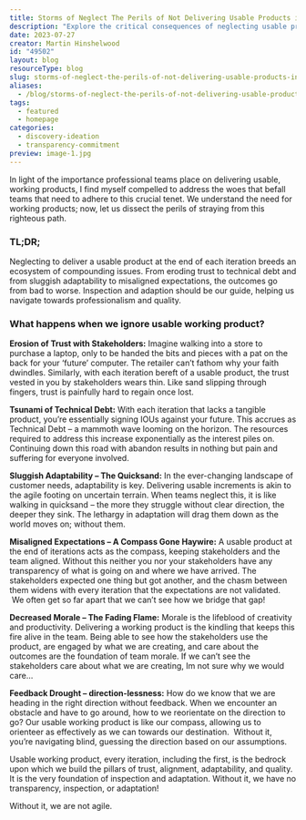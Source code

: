 ```yaml
---
title: Storms of Neglect The Perils of Not Delivering Usable Products in Agile Iterations
description: "Explore the critical consequences of neglecting usable products in Agile iterations. Learn how to maintain trust, adaptability, and team morale for success."
date: 2023-07-27
creator: Martin Hinshelwood
id: "49502"
layout: blog
resourceType: blog
slug: storms-of-neglect-the-perils-of-not-delivering-usable-products-in-agile-iterations
aliases:
  - /blog/storms-of-neglect-the-perils-of-not-delivering-usable-products-in-agile-iterations
tags:
  - featured
  - homepage
categories:
  - discovery-ideation
  - transparency-commitment
preview: image-1.jpg
---
```


In light of the importance professional teams place on delivering usable, working products, I find myself compelled to address the woes that befall teams that need to adhere to this crucial tenet. We understand the need for working products; now, let us dissect the perils of straying from this righteous path.

### TL;DR;

Neglecting to deliver a usable product at the end of each iteration breeds an ecosystem of compounding issues. From eroding trust to technical debt and from sluggish adaptability to misaligned expectations, the outcomes go from bad to worse. Inspection and adaption should be our guide, helping us navigate towards professionalism and quality.

### **What happens when we ignore usable working product?**

**Erosion of Trust with Stakeholders:** Imagine walking into a store to purchase a laptop, only to be handed the bits and pieces with a pat on the back for your ‘future’ computer. The retailer can’t fathom why your faith dwindles. Similarly, with each iteration bereft of a usable product, the trust vested in you by stakeholders wears thin. Like sand slipping through fingers, trust is painfully hard to regain once lost.

**Tsunami of Technical Debt:** With each iteration that lacks a tangible product, you’re essentially signing IOUs against your future. This accrues as Technical Debt – a mammoth wave looming on the horizon. The resources required to address this increase exponentially as the interest piles on. Continuing down this road with abandon results in nothing but pain and suffering for everyone involved.

**Sluggish Adaptability – The Quicksand:** In the ever-changing landscape of customer needs, adaptability is key. Delivering usable increments is akin to the agile footing on uncertain terrain. When teams neglect this, it is like walking in quicksand – the more they struggle without clear direction, the deeper they sink. The lethargy in adaptation will drag them down as the world moves on; without them.

**Misaligned Expectations – A Compass Gone Haywire:** A usable product at the end of iterations acts as the compass, keeping stakeholders and the team aligned. Without this neither you nor your stakeholders have any transparency of what is going on and where we have arrived. The stakeholders expected one thing but got another, and the chasm between them widens with every iteration that the expectations are not validated.  We often get so far apart that we can’t see how we bridge that gap!

**Decreased Morale – The Fading Flame:** Morale is the lifeblood of creativity and productivity. Delivering a working product is the kindling that keeps this fire alive in the team. Being able to see how the stakeholders use the product, are engaged by what we are creating, and care about the outcomes are the foundation of team morale. If we can’t see the stakeholders care about what we are creating, Im not sure why we would care…

**Feedback Drought – direction-lessness:** How do we know that we are heading in the right direction without feedback. When we encounter an obstacle and have to go around, how to we reorientate on the direction to go? Our usable working product is like our compass, allowing us to orienteer as effectively as we can towards our destination.  Without it, you’re navigating blind, guessing the direction based on our assumptions.

Usable working product, every iteration, including the first, is the bedrock upon which we build the pillars of trust, alignment, adaptability, and quality. It is the very foundation of inspection and adaptation. Without it, we have no transparency, inspection, or adaptation!

Without it, we are not agile.

